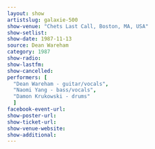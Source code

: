```yaml
---
layout: show
artistslug: galaxie-500
show-venue: "Chets Last Call, Boston, MA, USA"
show-setlist:
show-date: 1987-11-13
source: Dean Wareham
category: 1987
show-radio:
show-lastfm:
show-cancelled:
performers: [
  "Dean Wareham - guitar/vocals",
  "Naomi Yang - bass/vocals",
  "Damon Krukowski - drums"
  ]
facebook-event-url:
show-poster-url:
show-ticket-url:
show-venue-website:
show-additional:
---
```


